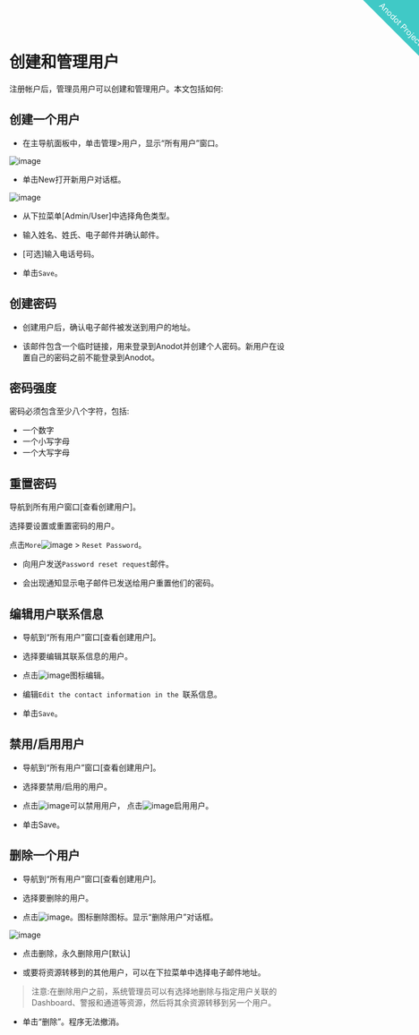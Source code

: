 
<html>
    <a href="http://anodot.nie.netease.com/" class="homepage-corner" aria-label="View source on Github">
        <svg width="100" height="100" viewBox="0 0 250 250" style="fill:#40c9c6; color:#fff; position: fixed; top: 0; border: 0; right: 0;" aria-hidden="true">
            <path d="M0,0 L250,250 L250,0 Z"></path>
            <text x="40" y="40" fill="white" style="font-size: 36px;" size="20" transform="rotate(45 70,70)">Anodot Project</text>
        </svg>
    </a>
    </style>
</html>


# 创建和管理用户

注册帐户后，管理员用户可以创建和管理用户。本文包括如何:


## 创建一个用户

- 在主导航面板中，单击管理>用户，显示“所有用户”窗口。

![image](https://support.anodot.com/hc/article_attachments/115004998754/All_users.png)

- 单击New打开新用户对话框。

![image](https://support.anodot.com/hc/article_attachments/115003879549/NewUser.png)


- 从下拉菜单[Admin/User]中选择角色类型。

- 输入姓名、姓氏、电子邮件并确认邮件。

- [可选]输入电话号码。

- 单击`Save`。

## 创建密码

- 创建用户后，确认电子邮件被发送到用户的地址。

- 该邮件包含一个临时链接，用来登录到Anodot并创建个人密码。新用户在设置自己的密码之前不能登录到Anodot。

## 密码强度

密码必须包含至少八个字符，包括:
- 一个数字
- 一个小写字母
- 一个大写字母

## 重置密码

导航到所有用户窗口[查看创建用户]。

选择要设置或重置密码的用户。

点击`More`![image](https://support.anodot.com/hc/article_attachments/115003894345/SettingsMore.ico) > `Reset Password`。

- 向用户发送`Password reset request`邮件。

- 会出现通知显示电子邮件已发送给用户重置他们的密码。

## 编辑用户联系信息

- 导航到“所有用户”窗口[查看创建用户]。

- 选择要编辑其联系信息的用户。

- 点击![image](https://support.anodot.com/hc/article_attachments/115003879569/Pen_icon.ico)图标编辑。

- 编辑`Edit the contact information in the `联系信息。

- 单击`Save`。

## 禁用/启用用户

- 导航到“所有用户”窗口[查看创建用户]。

- 选择要禁用/启用的用户。

- 点击![image](https://support.anodot.com/hc/article_attachments/115003894405/DisableIcon.ico)可以禁用用户， 点击![image](https://support.anodot.com/hc/article_attachments/115003894425/EnableIcon.ico)启用用户。

- 单击Save。

## 删除一个用户

- 导航到“所有用户”窗口[查看创建用户]。

- 选择要删除的用户。

- 点击![image](https://support.anodot.com/hc/article_attachments/115003879789/DustbinIcon.ico)。图标删除图标。显示“删除用户”对话框。

![image](https://support.anodot.com/hc/article_attachments/115006060065/DeleteUser_DB.png)

- 点击删除，永久删除用户[默认]

- 或要将资源转移到的其他用户，可以在下拉菜单中选择电子邮件地址。

> 注意:在删除用户之前，系统管理员可以有选择地删除与指定用户关联的Dashboard、警报和通道等资源，然后将其余资源转移到另一个用户。

- 单击“删除”。程序无法撤消。

